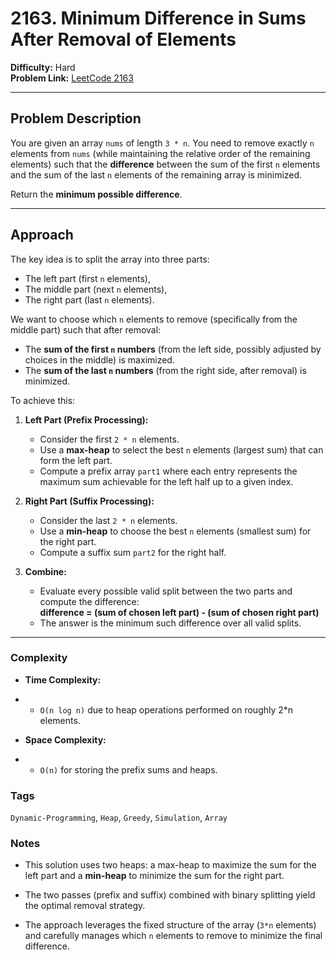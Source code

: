 # 2163. Minimum Difference in Sums After Removal of Elements

**Difficulty:** Hard  
**Problem Link:** [LeetCode 2163](https://leetcode.com/problems/minimum-difference-in-sums-after-removal-of-elements/)

---

## Problem Description

You are given an array `nums` of length `3 * n`. You need to remove exactly `n` elements from `nums` (while maintaining the relative order of the remaining elements) such that the **difference** between the sum of the first `n` elements and the sum of the last `n` elements of the remaining array is minimized.

Return the **minimum possible difference**.

---

## Approach

The key idea is to split the array into three parts:
- The left part (first `n` elements),
- The middle part (next `n` elements),
- The right part (last `n` elements).

We want to choose which `n` elements to remove (specifically from the middle part) such that after removal:
- The **sum of the first `n` numbers** (from the left side, possibly adjusted by choices in the middle) is maximized.
- The **sum of the last `n` numbers** (from the right side, after removal) is minimized.

To achieve this:
1. **Left Part (Prefix Processing):**  
   - Consider the first `2 * n` elements.
   - Use a **max-heap** to select the best `n` elements (largest sum) that can form the left part.
   - Compute a prefix array `part1` where each entry represents the maximum sum achievable for the left half up to a given index.

2. **Right Part (Suffix Processing):**  
   - Consider the last `2 * n` elements.
   - Use a **min-heap** to choose the best `n` elements (smallest sum) for the right part.
   - Compute a suffix sum `part2` for the right half.

3. **Combine:**  
   - Evaluate every possible valid split between the two parts and compute the difference:  
     **difference = (sum of chosen left part) - (sum of chosen right part)**
   - The answer is the minimum such difference over all valid splits.

---

### Complexity

- **Time Complexity:**

- - `O(n log n)` due to heap operations performed on roughly 2*n elements.

- **Space Complexity:**

- - `O(n)` for storing the prefix sums and heaps.

### Tags

`Dynamic-Programming`, `Heap`, `Greedy`, `Simulation`, `Array`

### Notes

- This solution uses two heaps: a max-heap to maximize the sum for the left part and a **min-heap** to minimize the sum for the right part.

- The two passes (prefix and suffix) combined with binary splitting yield the optimal removal strategy.

- The approach leverages the fixed structure of the array (`3*n` elements) and carefully manages which `n` elements to remove to minimize the final difference.